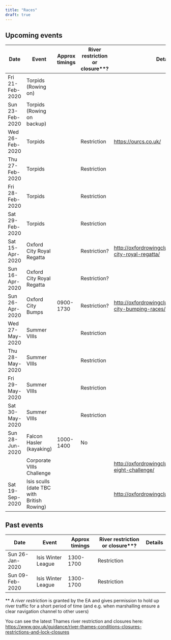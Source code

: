 ```yaml
---
title: "Races"
draft: true
---
```


## Upcoming events

|       Date      |                   Event                    | Approx timings | River restriction or closure**? |                          Details                          |
| --------------- | ------------------------------------------ | -------------- | ------------------------------- | --------------------------------------------------------- |
| Fri 21-Feb-2020 | Torpids (Rowing on)                        |                |                                 |                                                           |
| Sun 23-Feb-2020 | Torpids (Rowing on backup)                 |                |                                 |                                                           |
| Wed 26-Feb-2020 | Torpids                                    |                | Restriction                     | https://ourcs.co.uk/                                      |
| Thu 27-Feb-2020 | Torpids                                    |                | Restriction                     |                                                           |
| Fri 28-Feb-2020 | Torpids                                    |                | Restriction                     |                                                           |
| Sat 29-Feb-2020 | Torpids                                    |                | Restriction                     |                                                           |
| Sat 15-Apr-2020 | Oxford City Royal Regatta                  |                | Restriction?                    | http://oxfordrowingclub.org.uk/oxford-city-royal-regatta/ |
| Sun 16-Apr-2020 | Oxford City Royal Regatta                  |                | Restriction?                    |                                                           |
| Sun 26-Apr-2020 | Oxford City Bumps                          | 0900-1730      | Restriction?                    | http://oxfordrowingclub.org.uk/oxford-city-bumping-races/ |
| Wed 27-May-2020 | Summer VIIIs                               |                | Restriction                     |                                                           |
| Thu 28-May-2020 | Summer VIIIs                               |                | Restriction                     |                                                           |
| Fri 29-May-2020 | Summer VIIIs                               |                | Restriction                     |                                                           |
| Sat 30-May-2020 | Summer VIIIs                               |                | Restriction                     |                                                           |
| Sun 28-Jun-2020 | Falcon Hasler (kayaking)                   | 1000-1400      | No                              |                                                           |
|                 | Corporate VIIIs Challenge                  |                |                                 | http://oxfordrowingclub.org.uk/corporate-eight-challenge/ |
| Sat 19-Sep-2020 | Isis sculls (date TBC with British Rowing) |                |                                 | http://oxfordrowingclub.org.uk/isis-sculls/               |
## Past events

|       Date      |                   Event                    | Approx timings | River restriction or closure**? |                          Details                          |
| --------------- | ------------------------------------------ | -------------- | ------------------------------- | --------------------------------------------------------- |
| Sun 26-Jan-2020 | Isis Winter League                         | 1300-1700      | Restriction                     |                                                           |
| Sun 09-Feb-2020 | Isis Winter League                         | 1300-1700      | Restriction                     |                                                           |

** A _river restriction_ is granted by the EA and gives permission to hold up river traffic for a short period of time (and e.g. when marshalling ensure a clear navigation channel to other users)

You can see the latest Thames river restriction and closures here: https://www.gov.uk/guidance/river-thames-conditions-closures-restrictions-and-lock-closures
    